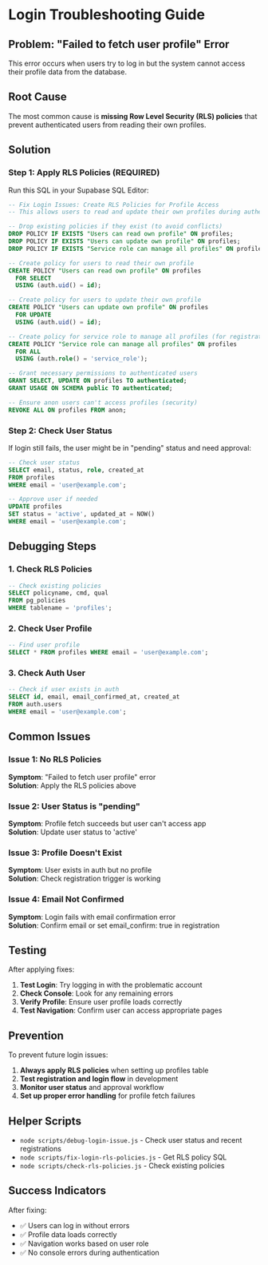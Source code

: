# Login Troubleshooting Guide

## Problem: "Failed to fetch user profile" Error

This error occurs when users try to log in but the system cannot access their profile data from the database.

## Root Cause

The most common cause is **missing Row Level Security (RLS) policies** that prevent authenticated users from reading their own profiles.

## Solution

### Step 1: Apply RLS Policies (REQUIRED)

Run this SQL in your Supabase SQL Editor:

```sql
-- Fix Login Issues: Create RLS Policies for Profile Access
-- This allows users to read and update their own profiles during authentication

-- Drop existing policies if they exist (to avoid conflicts)
DROP POLICY IF EXISTS "Users can read own profile" ON profiles;
DROP POLICY IF EXISTS "Users can update own profile" ON profiles;
DROP POLICY IF EXISTS "Service role can manage all profiles" ON profiles;

-- Create policy for users to read their own profile
CREATE POLICY "Users can read own profile" ON profiles
  FOR SELECT 
  USING (auth.uid() = id);

-- Create policy for users to update their own profile  
CREATE POLICY "Users can update own profile" ON profiles
  FOR UPDATE 
  USING (auth.uid() = id);

-- Create policy for service role to manage all profiles (for registration)
CREATE POLICY "Service role can manage all profiles" ON profiles
  FOR ALL 
  USING (auth.role() = 'service_role');

-- Grant necessary permissions to authenticated users
GRANT SELECT, UPDATE ON profiles TO authenticated;
GRANT USAGE ON SCHEMA public TO authenticated;

-- Ensure anon users can't access profiles (security)
REVOKE ALL ON profiles FROM anon;
```

### Step 2: Check User Status

If login still fails, the user might be in "pending" status and need approval:

```sql
-- Check user status
SELECT email, status, role, created_at 
FROM profiles 
WHERE email = 'user@example.com';

-- Approve user if needed
UPDATE profiles 
SET status = 'active', updated_at = NOW() 
WHERE email = 'user@example.com';
```

## Debugging Steps

### 1. Check RLS Policies
```sql
-- Check existing policies
SELECT policyname, cmd, qual 
FROM pg_policies 
WHERE tablename = 'profiles';
```

### 2. Check User Profile
```sql
-- Find user profile
SELECT * FROM profiles WHERE email = 'user@example.com';
```

### 3. Check Auth User
```sql
-- Check if user exists in auth
SELECT id, email, email_confirmed_at, created_at 
FROM auth.users 
WHERE email = 'user@example.com';
```

## Common Issues

### Issue 1: No RLS Policies
**Symptom**: "Failed to fetch user profile" error  
**Solution**: Apply the RLS policies above

### Issue 2: User Status is "pending"
**Symptom**: Profile fetch succeeds but user can't access app  
**Solution**: Update user status to 'active'

### Issue 3: Profile Doesn't Exist
**Symptom**: User exists in auth but no profile  
**Solution**: Check registration trigger is working

### Issue 4: Email Not Confirmed
**Symptom**: Login fails with email confirmation error  
**Solution**: Confirm email or set email_confirm: true in registration

## Testing

After applying fixes:

1. **Test Login**: Try logging in with the problematic account
2. **Check Console**: Look for any remaining errors
3. **Verify Profile**: Ensure user profile loads correctly
4. **Test Navigation**: Confirm user can access appropriate pages

## Prevention

To prevent future login issues:

1. **Always apply RLS policies** when setting up profiles table
2. **Test registration and login flow** in development
3. **Monitor user status** and approval workflow
4. **Set up proper error handling** for profile fetch failures

## Helper Scripts

- `node scripts/debug-login-issue.js` - Check user status and recent registrations
- `node scripts/fix-login-rls-policies.js` - Get RLS policy SQL
- `node scripts/check-rls-policies.js` - Check existing policies

## Success Indicators

After fixing:
- ✅ Users can log in without errors
- ✅ Profile data loads correctly
- ✅ Navigation works based on user role
- ✅ No console errors during authentication